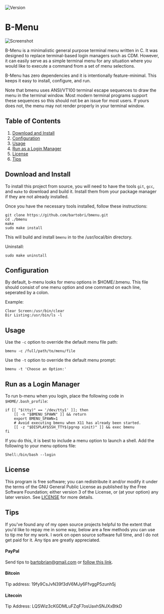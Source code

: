 ![Version](https://img.shields.io/badge/Version-0.2.0-green.svg)

B-Menu
======

![Screenshot](http://www.brianbarto.info/extern/images/bmenu/bmenu.png)

B-Menu is a minimalistic general purpose terminal menu written in C. It was designed to replace
terminal-based login managers such as CDM. However, it can easily serve as a simple terminal menu for
any situation where you would like to execute a command from a set of menu selections.

B-Menu has zero dependencies and it is intentionally feature-minimal. This keeps it easy to install, 
configure, and run. 

Note that bmenu uses ANSI/VT100 terminal escape sequences to draw the menu
in the terminal window. Most modern terminal programs support these sequences
so this should not be an issue for most users. If yours does not, the menu
may not render properly in your terminal window.

Table of Contents
-----------------

1. [Download and Install](#download-and-install)
2. [Configuration](#configuration)
3. [Usage](#usage)
4. [Run as a Login Manager](#run-as-a-login-manager)
5. [License](#license)
6. [Tips](#tips)

Download and Install
--------------------

To install this project from source, you will need to have the tools `git`,
`gcc`, and `make` to download and build it. Install them from your package
manager if they are not already installed.

Once you have the necessary tools installed, follow these instructions:

```
git clone https://github.com/bartobri/bmenu.git
cd ./bmenu
make
sudo make install
```

This will build and install `bmenu` in to the /usr/local/bin directory.

Uninstall:

```
sudo make uninstall
```

Configuration
-------------

By default, b-menu looks for menu options in $HOME/.bmenu. This file
should consist of one menu option and one command on each line, seperated by a colon.

Example:

```
Clear Screen:/usr/bin/clear
Dir Listing:/usr/bin/ls -l
```

Usage
-----

Use the `-c` option to override the default menu file path:
```
bmenu -c /full/path/to/menu/file
```

Use the `-t` option to override the default menu prompt:
```
bmenu -t 'Choose an Option:'
```

Run as a Login Manager
----------------------

To run b-menu when you login, place the following code in `$HOME/.bash_profile`:

```
if [[ "$(tty)" == '/dev/tty1' ]]; then
    [[ -n "$BMENU_SPAWN" ]] && return
    export BMENU_SPAWN=1
    # Avoid executing bmenu when X11 has already been started.
    [[ -z "$DISPLAY$SSH_TTY$(pgrep xinit)" ]] && exec bmenu
fi
```

If you do this, it is best to include a menu option to launch a shell. Add the following to your menu
options file:

```
Shell:/bin/bash --login
```

License
-------

This program is free software; you can redistribute it and/or modify it under the terms of the GNU 
General Public License as published by the Free Software Foundation; either version 3 of the License,
or (at your option) any later version.  See [LICENSE](LICENSE) for more details.

Tips
----

If you've found any of my open source projects helpful to the extent that
you'd like to repay me in some way, below are a few methods you can use to
tip me for my work. I work on open source software full time, and I do not
get paid for it. Any tips are greatly appreciated.

#### PayPal
Send tips to bartobrian@gmail.com or [follow this link](https://www.paypal.me/BrianBarto).

#### Bitcoin
Tip address: 19fy9CsJvN39f3dV6MJy6FfvggP5zunh5j

#### Litecoin
Tip Address: LQSWiz3cKGDMLuFZqF7osUaxhSNJXxBtkD
